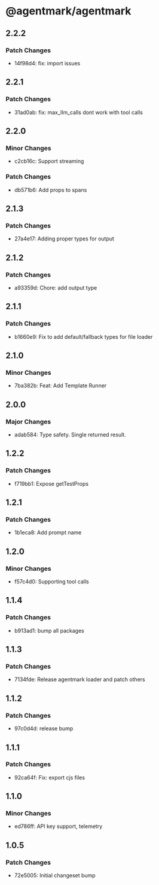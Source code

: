 # @agentmark/agentmark

## 2.2.2

### Patch Changes

- 14f98d4: fix: import issues

## 2.2.1

### Patch Changes

- 31ad0ab: fix: max_llm_calls dont work with tool calls

## 2.2.0

### Minor Changes

- c2cb16c: Support streaming

### Patch Changes

- db571b6: Add props to spans

## 2.1.3

### Patch Changes

- 27a4e17: Adding proper types for output

## 2.1.2

### Patch Changes

- a93359d: Chore: add output type

## 2.1.1

### Patch Changes

- b1660e9: Fix to add default/fallback types for file loader

## 2.1.0

### Minor Changes

- 7ba382b: Feat: Add Template Runner

## 2.0.0

### Major Changes

- adab584: Type safety. Single returned result.

## 1.2.2

### Patch Changes

- f719bb1: Expose getTestProps

## 1.2.1

### Patch Changes

- 1b1eca8: Add prompt name

## 1.2.0

### Minor Changes

- f57c4d0: Supporting tool calls

## 1.1.4

### Patch Changes

- b913ad1: bump all packages

## 1.1.3

### Patch Changes

- 7134fde: Release agentmark loader and patch others

## 1.1.2

### Patch Changes

- 97c0d4d: release bump

## 1.1.1

### Patch Changes

- 92ca64f: Fix: export cjs files

## 1.1.0

### Minor Changes

- ed786ff: API key support, telemetry

## 1.0.5

### Patch Changes

- 72e5005: Initial changeset bump
